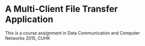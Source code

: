 # A Multi-Client File Transfer Application
This is a course assignment in Data Communication and Computer Networks 2015, CUHK
